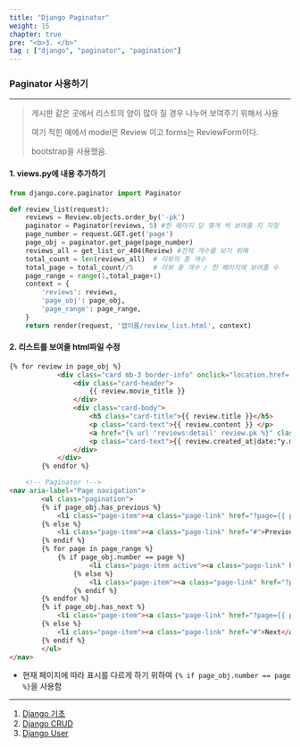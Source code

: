```yaml
---
title: "Django Paginator"
weight: 15
chapter: true
pre: "<b>3. </b>"
tag : ["django", "paginator", "pagination"]
---
```


### Paginator 사용하기

---

> 게시판 같은 곳에서 리스트의 양이 많아 질 경우 나누어 보여주기 위해서 사용
>
> 여기 적힌 예에서 model은 Review 이고 forms는 ReviewForm이다.
>
> bootstrap을 사용했음.

#### 1. views.py에 내용 추가하기

```python
from django.core.paginator import Paginator

def review_list(request):
    reviews = Review.objects.order_by('-pk')
    paginator = Paginator(reviews, 5) #한 페이지 당 몇개 씩 보여줄 지 지정
    page_number = request.GET.get('page')
    page_obj = paginator.get_page(page_number)
    reviews_all = get_list_or_404(Review) #전체 개수를 보기 위해
    total_count = len(reviews_all)	# 리뷰의 총 개수 
    total_page = total_count//5		# 리뷰 총 개수 / 한 페이지에 보여줄 수
    page_range = range(1,total_page+1)
    context = {
        'reviews': reviews,
        'page_obj': page_obj,
        'page_range': page_range,
    }
    return render(request, '앱이름/review_list.html', context)
```

#### 2. 리스트를 보여줄 html파일 수정

```html
{% for review in page_obj %}
            <div class="card mb-3 border-info" onclick="location.href='/community/{{ review.pk }}/'" style="cursor:pointer">
                <div class="card-header">
                    {{ review.movie_title }}
                </div>
                <div class="card-body">
                    <h5 class="card-title">{{ review.title }}</h5>
                    <p class="card-text">{{ review.content }} </p>
                    <a href="{% url 'reviews:detail' review.pk %}" class="btn btn-info float-right">Go Detail</a>
                    <p class="card-text">{{ review.created_at|date:"y.m.d P" }}</h3>
                </div>
            </div>
        {% endfor %}

    <!-- Paginator !-->
<nav aria-label="Page navigation">
        <ul class="pagination">
        {% if page_obj.has_previous %}
            <li class="page-item"><a class="page-link" href="?page={{ page_obj.previous_page_number }}">Previous</a></li>
        {% else %}
            <li class="page-item"><a class="page-link" href="#">Previous</a></li>
        {% endif %}
        {% for page in page_range %}
            {% if page_obj.number == page %}
                    <li class="page-item active"><a class="page-link" href="?page={{ page }}">{{ page }}<span class="sr-only">(current)</span></a></li>
                {% else %}
                    <li class="page-item"><a class="page-link" href="?page={{ page }}">{{ page }}</a></li>
                {% endif %}
        {% endfor %}
        {% if page_obj.has_next %}
            <li class="page-item"><a class="page-link" href="?page={{ page_obj.next_page_number }}">Next</a></li>
        {% else %}
            <li class="page-item"><a class="page-link" href="#">Next</a></li>
        {% endif %}
        </ul>
</nav>
```

- 현재 페이지에 따라 표시를 다르게 하기 위하여 `{% if page_obj.number == page %}`을 사용함

---

1. [Django 기초](https://dongyeopgu.github.io/cont/django_start.html)
2. [Django CRUD](https://dongyeopgu.github.io/cont/django_crud.html)
3. [Django User](https://dongyeopgu.github.io/cont/django_login.html)

